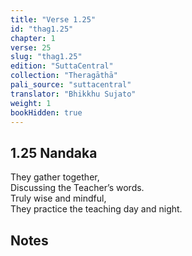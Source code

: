 ```yaml
---
title: "Verse 1.25"
id: "thag1.25"
chapter: 1
verse: 25
slug: "thag1.25"
edition: "SuttaCentral"
collection: "Theragāthā"
pali_source: "suttacentral"
translator: "Bhikkhu Sujato"
weight: 1
bookHidden: true
---
```


## 1.25 Nandaka  

They gather together,  
Discussing the Teacher’s words.  
Truly wise and mindful,  
They practice the teaching day and night.

## Notes